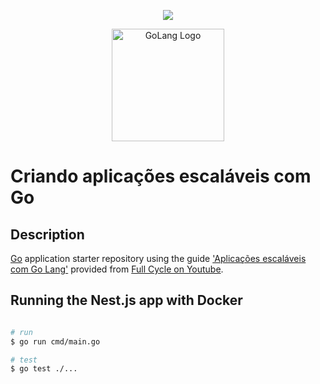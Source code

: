 <p  align="center">
<a  href="https://www.instagram.com/devfullcycle/"  target="blank"><img  src="https://fullcycle.com.br/wp-content/themes/fullcycle-blog/application/img/logo-fullcycle.png"/></a>
</p>

<p  align="center">
<a  href="https://go.dev"  target="blank"><img  src="https://go.dev/images/go-logo-white.svg"  width="180"  alt="GoLang Logo"  /></a>
</p>

  

# Criando aplicações escaláveis com Go

## Description

  

[Go](https://go.dev) application starter repository using the guide ['Aplicações escaláveis com Go Lang'](https://www.youtube.com/watch?v=nTmZlzwTErM) provided from [Full Cycle on Youtube](https://www.youtube.com/channel/UCMUoZehUZBhLb8XaTc8TQrA).

  

## Running the Nest.js app with Docker

  

```bash

# run
$ go run cmd/main.go

# test 
$ go test ./...

```
